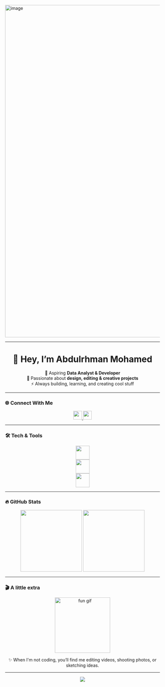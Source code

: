<img width="1920" height="1080" alt="image" src="https://github.com/user-attachments/assets/753b2aec-0246-40f9-ae64-e9183a16436c" /><!-- Profile README -->



---

<h1 align="center">👋 Hey, I’m Abdulrhman Mohamed</h1>

<p align="center">
🚀 Aspiring <strong>Data Analyst & Developer</strong> <br>
🎨 Passionate about <strong>design, editing & creative projects</strong> <br>
⚡ Always building, learning, and creating cool stuff
</p>

---

### 🌐 Connect With Me
<div align="center">
  <a href="https://www.linkedin.com/in/ayeager13/" target="_blank">
    <img src="https://img.shields.io/badge/-LinkedIn-0077B5?logo=linkedin&logoColor=white&style=for-the-badge" height="28" />
  </a>
  <a href="https://www.instagram.com/_abdulrhmanmohamed/" target="_blank">
    <img src="https://img.shields.io/badge/-Instagram-E4405F?logo=instagram&logoColor=white&style=for-the-badge" height="28" />
  </a>
</div>

---

### 🛠 Tech & Tools
<div align="center">
  
  <!-- Languages -->
  <img src="https://skillicons.dev/icons?i=python,java,cpp,js,php,html,css" height="45" />
  
  <br/>
  
  <!-- Databases & Platforms -->
  <img src="https://skillicons.dev/icons?i=mysql,oracle" height="45" />
  
  <br/>
  
  <!-- Tools & Others -->
  <img src="https://skillicons.dev/icons?i=vscode,figma,xd,github,discord,bootstrap,qt,android" height="45" />
  
</div>

---

### 🔥 GitHub Stats
<div align="center">
  <img src="https://github-readme-stats.vercel.app/api/top-langs?username=AYeagerr&layout=compact&langs_count=6&theme=tokyonight" height="200" />
  <img src="https://streak-stats.demolab.com?user=AYeagerr&theme=tokyonight&hide_border=false" height="200" />
</div>

---

### 🎬 A little extra
<div align="center">
  <img src="https://i.pinimg.com/originals/32/1a/0c/321a0c24fa57af2b24220ffb765a1cb1.gif" height="180" alt="fun gif"/>
  <p>✨ When I'm not coding, you’ll find me editing videos, shooting photos, or sketching ideas.</p>
</div>

---

<div align="center">
  <img src="https://visitor-badge.laobi.icu/badge?page_id=AYeagerr.AYeagerr&left_color=crimson&right_color=black" />
</div>
